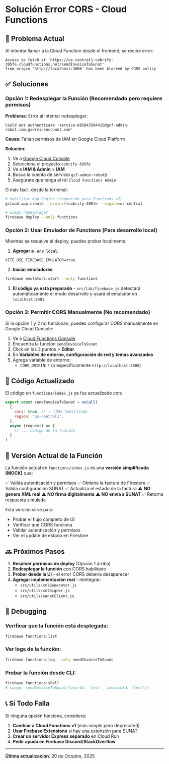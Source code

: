 # Solución Error CORS - Cloud Functions

## 🔴 Problema Actual

Al intentar llamar a la Cloud Function desde el frontend, se recibe error:
```
Access to fetch at 'https://us-central1-cobrify-395fe.cloudfunctions.net/sendInvoiceToSunat'
from origin 'http://localhost:3006' has been blocked by CORS policy
```

## ✅ Soluciones

### Opción 1: Redesplegar la Función (Recomendado pero requiere permisos)

**Problema**: Error al intentar redesplegar:
```
Could not authenticate 'service-685843504415@gcf-admin-robot.iam.gserviceaccount.com'
```

**Causa**: Faltan permisos de IAM en Google Cloud Platform

**Solución**:
1. Ve a [Google Cloud Console](https://console.cloud.google.com/)
2. Selecciona el proyecto `cobrify-395fe`
3. Ve a **IAM & Admin** > **IAM**
4. Busca la cuenta de servicio `gcf-admin-robot@`
5. Asegúrate que tenga el rol `Cloud Functions Admin`

O más fácil, desde la terminal:
```bash
# Habilitar App Engine (requerido para Functions v2)
gcloud app create --project=cobrify-395fe --region=us-central

# Luego redesplegar
firebase deploy --only functions
```

### Opción 2: Usar Emulador de Functions (Para desarrollo local)

Mientras se resuelve el deploy, puedes probar localmente:

1. **Agregar a `.env.local`**:
```
VITE_USE_FIREBASE_EMULATOR=true
```

2. **Iniciar emuladores**:
```bash
firebase emulators:start --only functions
```

3. **El código ya está preparado** - `src/lib/firebase.js` detectará automáticamente el modo desarrollo y usará el emulador en `localhost:5001`

### Opción 3: Permitir CORS Manualmente (No recomendado)

Si la opción 1 y 2 no funcionan, puedes configurar CORS manualmente en Google Cloud Console:

1. Ve a [Cloud Functions Console](https://console.cloud.google.com/functions/list?project=cobrify-395fe)
2. Encuentra la función `sendInvoiceToSunat`
3. Click en los 3 puntos > **Editar**
4. En **Variables de entorno, configuración de red y temas avanzados**
5. Agrega variable de entorno:
   - `CORS_ORIGIN`: `*` (o específicamente `http://localhost:3006`)

## 📝 Código Actualizado

El código en `functions/index.js` ya fue actualizado con:

```javascript
export const sendInvoiceToSunat = onCall(
  {
    cors: true, // ✅ CORS habilitado
    region: 'us-central1',
  },
  async (request) => {
    // ... código de la función
  }
)
```

## 🧪 Versión Actual de la Función

La función actual en `functions/index.js` es una **versión simplificada (MOCK)** que:

✅ Valida autenticación y permisos
✅ Obtiene la factura de Firestore
✅ Valida configuración SUNAT
✅ Actualiza el estado de la factura
⚠️ **NO genera XML real**
⚠️ **NO firma digitalmente**
⚠️ **NO envía a SUNAT**
✅ Retorna respuesta simulada

Esta versión sirve para:
- Probar el flujo completo de UI
- Verificar que CORS funciona
- Validar autenticación y permisos
- Ver el update de estado en Firestore

## 🔜 Próximos Pasos

1. **Resolver permisos de deploy** (Opción 1 arriba)
2. **Redesplegar la función** con CORS habilitado
3. **Probar desde la UI** - el error CORS debería desaparecer
4. **Agregar implementación real** - reintegrar:
   - `src/utils/xmlGenerator.js`
   - `src/utils/xmlSigner.js`
   - `src/utils/sunatClient.js`

## 🐛 Debugging

### Verificar que la función está desplegada:
```bash
firebase functions:list
```

### Ver logs de la función:
```bash
firebase functions:log --only sendInvoiceToSunat
```

### Probar la función desde CLI:
```bash
firebase functions:shell
# Luego: sendInvoiceToSunat({userId: 'test', invoiceId: 'test'})
```

## 📞 Si Todo Falla

Si ninguna opción funciona, considera:

1. **Cambiar a Cloud Functions v1** (más simple pero deprecated)
2. **Usar Firebase Extensions** si hay una extensión para SUNAT
3. **Crear un servidor Express separado** en Cloud Run
4. **Pedir ayuda en Firebase Discord/StackOverflow**

---

**Última actualización**: 20 de Octubre, 2025
